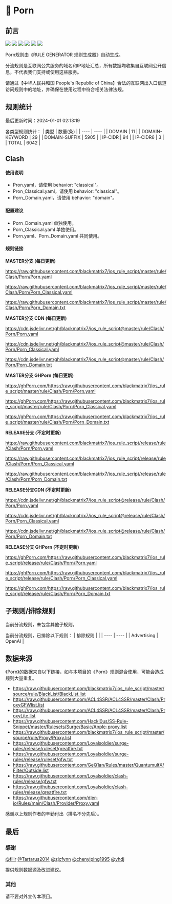 # 🧸 Porn

## 前言

![](https://shields.io/badge/-移除重复规则-ff69b4) ![](https://shields.io/badge/-DOMAIN与DOMAIN--SUFFIX合并-green) ![](https://shields.io/badge/-DOMAIN--SUFFIX间合并-critical) ![](https://shields.io/badge/-DOMAIN与DOMAIN--KEYWORD合并-9cf) ![](https://shields.io/badge/-DOMAIN--SUFFIX与DOMAIN--KEYWORD合并-blue) ![](https://shields.io/badge/-IP--CIDR(6)合并-blueviolet) 

Porn规则由《RULE GENERATOR 规则生成器》自动生成。

分流规则是互联网公共服务的域名和IP地址汇总，所有数据均收集自互联网公开信息，不代表我们支持或使用这些服务。

请通过【中华人民共和国 People's Republic of China】合法的互联网出入口信道访问规则中的地址，并确保在使用过程中符合相关法律法规。

## 规则统计

最后更新时间：2024-01-01 02:13:19

各类型规则统计：
| 类型 | 数量(条)  | 
| ---- | ----  |
| DOMAIN | 11  | 
| DOMAIN-KEYWORD | 29  | 
| DOMAIN-SUFFIX | 5905  | 
| IP-CIDR | 94  | 
| IP-CIDR6 | 3  | 
| TOTAL | 6042  | 


## Clash 

#### 使用说明
- Pron.yaml，请使用 behavior: "classical"。
- Pron_Classical.yaml，请使用 behavior: "classical"。
- Porn_Domain.yaml，请使用 behavior: "domain"。

#### 配置建议
- Porn_Domain.yaml 单独使用。
- Porn_Classical.yaml 单独使用。
- Porn.yaml、Porn_Domain.yaml 共同使用。

#### 规则链接
**MASTER分支 (每日更新)**

https://raw.githubusercontent.com/blackmatrix7/ios_rule_script/master/rule/Clash/Porn/Porn.yaml

https://raw.githubusercontent.com/blackmatrix7/ios_rule_script/master/rule/Clash/Porn/Porn_Classical.yaml

https://raw.githubusercontent.com/blackmatrix7/ios_rule_script/master/rule/Clash/Porn/Porn_Domain.txt

**MASTER分支 CDN (每日更新)**

https://cdn.jsdelivr.net/gh/blackmatrix7/ios_rule_script@master/rule/Clash/Porn/Porn.yaml

https://cdn.jsdelivr.net/gh/blackmatrix7/ios_rule_script@master/rule/Clash/Porn/Porn_Classical.yaml

https://cdn.jsdelivr.net/gh/blackmatrix7/ios_rule_script@master/rule/Clash/Porn/Porn_Domain.txt

**MASTER分支 GHPorn (每日更新)**

https://ghPorn.com/https://raw.githubusercontent.com/blackmatrix7/ios_rule_script/master/rule/Clash/Porn/Porn.yaml

https://ghPorn.com/https://raw.githubusercontent.com/blackmatrix7/ios_rule_script/master/rule/Clash/Porn/Porn_Classical.yaml

https://ghPorn.com/https://raw.githubusercontent.com/blackmatrix7/ios_rule_script/master/rule/Clash/Porn/Porn_Domain.txt

**RELEASE分支 (不定时更新)**

https://raw.githubusercontent.com/blackmatrix7/ios_rule_script/release/rule/Clash/Porn/Porn.yaml

https://raw.githubusercontent.com/blackmatrix7/ios_rule_script/release/rule/Clash/Porn/Porn_Classical.yaml

https://raw.githubusercontent.com/blackmatrix7/ios_rule_script/release/rule/Clash/Porn/Porn_Domain.txt

**RELEASE分支CDN (不定时更新)**

https://cdn.jsdelivr.net/gh/blackmatrix7/ios_rule_script@release/rule/Clash/Porn/Porn.yaml

https://cdn.jsdelivr.net/gh/blackmatrix7/ios_rule_script@release/rule/Clash/Porn/Porn_Classical.yaml

https://cdn.jsdelivr.net/gh/blackmatrix7/ios_rule_script@release/rule/Clash/Porn/Porn_Domain.txt

**RELEASE分支 GHPorn (不定时更新)**

https://ghPorn.com/https://raw.githubusercontent.com/blackmatrix7/ios_rule_script/release/rule/Clash/Porn/Porn.yaml

https://ghPorn.com/https://raw.githubusercontent.com/blackmatrix7/ios_rule_script/release/rule/Clash/Porn/Porn_Classical.yaml

https://ghPorn.com/https://raw.githubusercontent.com/blackmatrix7/ios_rule_script/release/rule/Clash/Porn/Porn_Domain.txt

## 子规则/排除规则


当前分流规则，未包含其他子规则。

当前分流规则，已排除以下规则：
| 排除规则  |  | 
| ---- | ----  |
| Advertising | OpenAI  | 

## 数据来源

《Porn》的数据来自以下链接，如与本项目的《Porn》规则混合使用，可能会造成规则大量重复。

- https://raw.githubusercontent.com/blackmatrix7/ios_rule_script/master/source/rule/BlackList/BlackList.list
- https://raw.githubusercontent.com/ACL4SSR/ACL4SSR/master/Clash/ProxyGFWlist.list
- https://raw.githubusercontent.com/ACL4SSR/ACL4SSR/master/Clash/ProxyLite.list
- https://raw.githubusercontent.com/Hackl0us/SS-Rule-Snippet/master/Rulesets/Surge/Basic/Apple-proxy.list
- https://raw.githubusercontent.com/blackmatrix7/ios_rule_script/master/source/rule/Proxy/Proxy.list
- https://raw.githubusercontent.com/Loyalsoldier/surge-rules/release/ruleset/greatfire.txt
- https://raw.githubusercontent.com/Loyalsoldier/surge-rules/release/ruleset/gfw.txt
- https://raw.githubusercontent.com/GeQ1an/Rules/master/QuantumultX/Filter/Outside.list
- https://raw.githubusercontent.com/Loyalsoldier/clash-rules/release/gfw.txt
- https://raw.githubusercontent.com/Loyalsoldier/clash-rules/release/greatfire.txt
- https://raw.githubusercontent.com/dler-io/Rules/main/Clash/Provider/Proxy.yaml


感谢以上规则作者的辛勤付出（排名不分先后）。

## 最后

### 感谢

[@fiiir](https://github.com/fiiir) [@Tartarus2014](https://github.com/Tartarus2014) [@zjcfynn](https://github.com/zjcfynn) [@chenyiping1995](https://github.com/chenyiping1995) [@vhdj](https://github.com/vhdj)

提供规则数据源及改进建议。

### 其他

请不要对外宣传本项目。
